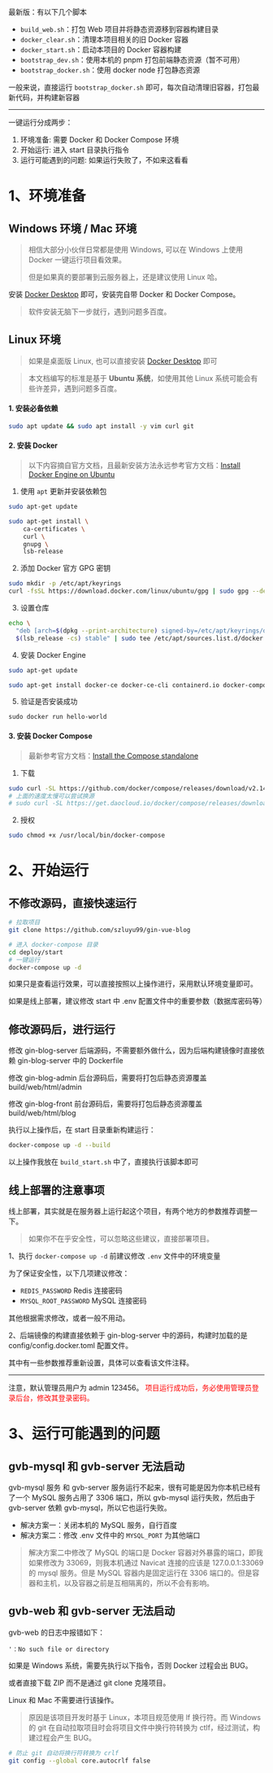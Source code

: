 最新版：有以下几个脚本
- `build_web.sh`：打包 Web 项目并将静态资源移到容器构建目录
- `docker_clear.sh`：清理本项目相关的旧 Docker 容器
- `docker_start.sh`：启动本项目的 Docker 容器构建
- `bootstrap_dev.sh`：使用本机的 pnpm 打包前端静态资源（暂不可用）
- `bootstrap_docker.sh`：使用 docker node 打包静态资源

一般来说，直接运行 `bootstrap_docker.sh` 即可，每次自动清理旧容器，打包最新代码，并构建新容器

----

一键运行分成两步：
1. 环境准备: 需要 Docker 和 Docker Compose 环境
2. 开始运行: 进入 start 目录执行指令
3. 运行可能遇到的问题: 如果运行失败了，不如来这看看

# 1、环境准备

## Windows 环境 / Mac 环境

> 相信大部分小伙伴日常都是使用 Windows, 可以在 Windows 上使用 Docker 一键运行项目看效果。
> 
> 但是如果真的要部署到云服务器上，还是建议使用 Linux 哈。

安装 [Docker Desktop](https://www.docker.com/products/docker-desktop/) 即可，安装完自带 Docker 和 Docker Compose。

> 软件安装无脑下一步就行，遇到问题多百度。

## Linux 环境

> 如果是桌面版 Linux, 也可以直接安装 [Docker Desktop](https://www.docker.com/products/docker-desktop/) 即可

> 本文档编写的标准是基于 **Ubuntu 系统**，如使用其他 Linux 系统可能会有些许差异，遇到问题多百度。

#### 1. 安装必备依赖

```bash
sudo apt update && sudo apt install -y vim curl git
```

#### 2. 安装 Docker

> 以下内容摘自官方文档，且最新安装方法永远参考官方文档：[Install Docker Engine on Ubuntu](https://docs.docker.com/engine/install/ubuntu/)

1. 使用 `apt` 更新并安装依赖包

```bash
sudo apt-get update

sudo apt-get install \
    ca-certificates \
    curl \
    gnupg \
    lsb-release
```

2. 添加 Docker 官方 GPG 密钥

```bash
sudo mkdir -p /etc/apt/keyrings
curl -fsSL https://download.docker.com/linux/ubuntu/gpg | sudo gpg --dearmor -o /etc/apt/keyrings/docker.gpg
```

3. 设置仓库

```bash
echo \
  "deb [arch=$(dpkg --print-architecture) signed-by=/etc/apt/keyrings/docker.gpg] https://download.docker.com/linux/ubuntu \
  $(lsb_release -cs) stable" | sudo tee /etc/apt/sources.list.d/docker.list > /dev/null
```

4. 安装 Docker Engine

```bash
sudo apt-get update

sudo apt-get install docker-ce docker-ce-cli containerd.io docker-compose-plugin
```

5. 验证是否安装成功

```
sudo docker run hello-world
```

#### 3. 安装 Docker Compose

> 最新参考官方文档：[Install the Compose standalone](https://docs.docker.com/compose/install/other/)

1. 下载

```bash
sudo curl -SL https://github.com/docker/compose/releases/download/v2.14.2/docker-compose-linux-x86_64 -o /usr/local/bin/docker-compose
# 上面的速度太慢可以尝试换源
# sudo curl -SL https://get.daocloud.io/docker/compose/releases/download/v2.14.2/docker-compose-linux-x86_64 -o /usr/local/bin/docker-compose
```

2. 授权

```bash
sudo chmod +x /usr/local/bin/docker-compose
```

# 2、开始运行

## 不修改源码，直接快速运行

```bash
# 拉取项目
git clone https://github.com/szluyu99/gin-vue-blog

# 进入 docker-compose 目录
cd deploy/start
# 一键运行
docker-compose up -d
```

如果只是查看运行效果，可以直接按照以上操作进行，采用默认环境变量即可。

如果是线上部署，建议修改 start 中 .env 配置文件中的重要参数（数据库密码等）

## 修改源码后，进行运行

修改 gin-blog-server 后端源码，不需要额外做什么，因为后端构建镜像时直接依赖 gin-blog-server 中的 Dockerfile

修改 gin-blog-admin 后台源码后，需要将打包后静态资源覆盖 build/web/html/admin 

修改 gin-blog-front 前台源码后，需要将打包后静态资源覆盖 build/web/html/blog

执行以上操作后，在 start 目录重新构建运行：

```bash
docker-compose up -d --build
```

以上操作我放在 `build_start.sh` 中了，直接执行该脚本即可

## 线上部署的注意事项

线上部署，其实就是在服务器上运行起这个项目，有两个地方的参数推荐调整一下。

> 如果你不在乎安全性，可以忽略这些建议，直接部署项目。

1、执行 `docker-compose up -d` 前建议修改 `.env` 文件中的环境变量

为了保证安全性，以下几项建议修改：
- `REDIS_PASSWORD` Redis 连接密码 
- `MYSQL_ROOT_PASSWORD` MySQL 连接密码

其他根据需求修改，或者一般不用动。

2、后端镜像的构建直接依赖于 gin-blog-server 中的源码，构建时加载的是 config/config.docker.toml 配置文件。

其中有一些参数推荐重新设置，具体可以查看该文件注释。

---

注意，默认管理员用户为 admin 123456。<font color=red> 项目运行成功后，务必使用管理员登录后台，修改其登录密码。</font>

# 3、运行可能遇到的问题

## gvb-mysql 和 gvb-server 无法启动

gvb-mysql 服务 和 gvb-server 服务运行不起来，很有可能是因为你本机已经有了一个 MySQL 服务占用了 3306 端口，所以 gvb-mysql 运行失败，然后由于 gvb-server 依赖 gvb-mysql，所以它也运行失败。
- 解决方案一：关闭本机的 MySQL 服务，自行百度
- 解决方案二：修改 .env 文件中的 `MYSQL_PORT` 为其他端口

> 解决方案二中修改了 MySQL 的端口是 Docker 容器对外暴露的端口，即我如果修改为 33069，则我本机通过 Navicat 连接的应该是 127.0.0.1:33069 的 mysql 服务。但是 MySQL 容器内是固定运行在 3306 端口的。但是容器和主机，以及容器之前是互相隔离的，所以不会有影响。


## gvb-web 和 gvb-server 无法启动

gvb-web 的日志中报错如下：

```
'：No such file or directory
```

如果是 Windows 系统，需要先执行以下指令，否则 Docker 过程会出 BUG。

或者直接下载 ZIP 而不是通过 git clone 克隆项目。

Linux 和 Mac 不需要进行该操作。

> 原因是该项目开发时基于 Linux，本项目规范使用 lf 换行符。而 Windows 的 git 在自动拉取项目时会将项目文件中换行符转换为 ctlf，经过测试，构建过程会产生 BUG。

```bash
# 防止 git 自动将换行符转换为 crlf
git config --global core.autocrlf false
```